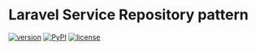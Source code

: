 # Laravel Service Repository pattern

[![version](https://img.shields.io/badge/version-v0.0.3-orange.svg)]()
[![PyPI](https://img.shields.io/badge/status-stable-brightgreen.svg)]()
[![license](https://img.shields.io/badge/license-MIT-blue.svg)]()
